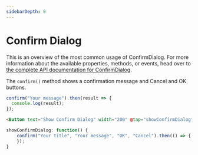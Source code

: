 ```yaml
---
sidebarDepth: 0
---
```


# Confirm Dialog

This is an overview of the most common usage of ConfirmDialog. For more information about the available properties, methods, or events, head over to [the complete API documentation for ConfirmDialog](https://docs.nativescript.org/api-reference/modules/_ui_dialogs_#confirm).

The `confirm()` method shows a confirmation message and Cancel and OK buttons.

```js
confirm("Your message").then(result => {
  console.log(result);
});
```

<DocExampleBox codeBox="https://codesandbox.io/s/m7xmj8xnxj">

```html
<Button text="Show Confirm Dialog" width="200" @tap="showConfirmDialog" />
```

```js
showConfirmDialog: function() {
    confirm("Your title", "Your message", "OK", "Cancel").then(() => {
    });
}
```

<ConfirmDialogDoc />
</DocExampleBox>

